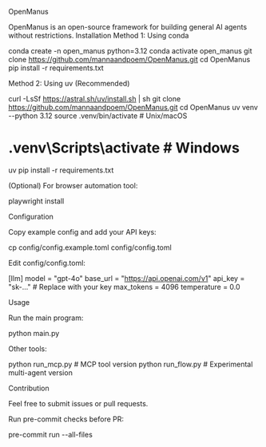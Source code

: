 OpenManus

OpenManus is an open-source framework for building general AI agents without restrictions.
Installation
Method 1: Using conda

conda create -n open_manus python=3.12
conda activate open_manus
git clone https://github.com/mannaandpoem/OpenManus.git
cd OpenManus
pip install -r requirements.txt

Method 2: Using uv (Recommended)

curl -LsSf https://astral.sh/uv/install.sh | sh
git clone https://github.com/mannaandpoem/OpenManus.git
cd OpenManus
uv venv --python 3.12
source .venv/bin/activate   # Unix/macOS
# .venv\Scripts\activate    # Windows
uv pip install -r requirements.txt

(Optional) For browser automation tool:

playwright install

Configuration

Copy example config and add your API keys:

cp config/config.example.toml config/config.toml

Edit config/config.toml:

[llm]
model = "gpt-4o"
base_url = "https://api.openai.com/v1"
api_key = "sk-..."  # Replace with your key
max_tokens = 4096
temperature = 0.0

Usage

Run the main program:

python main.py

Other tools:

python run_mcp.py       # MCP tool version
python run_flow.py      # Experimental multi-agent version

Contribution

Feel free to submit issues or pull requests.

Run pre-commit checks before PR:

pre-commit run --all-files
